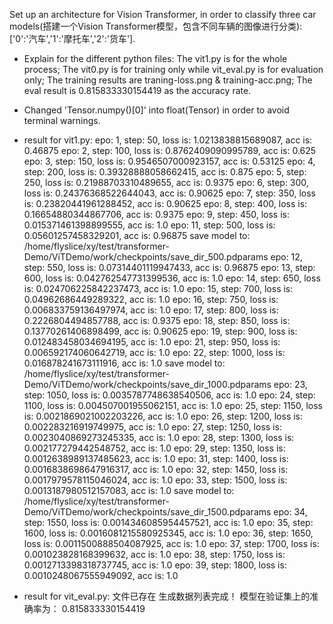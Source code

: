 Set up an architecture for Vision Transformer, in order to classify three car models(搭建一个Vision Transformer模型，包含不同车辆的图像进行分类):['0':'汽车','1':'摩托车','2':'货车'].

- Explain for the different python files:
	The vit1.py is for the whole process;
	The vit0.py is for training only while vit_eval.py is for evaluation only;
	The training results are traning-loss.png & training-acc.png;
	The eval result is 0.815833330154419 as the accuracy rate.

- Changed 'Tensor.numpy()[0]' into float(Tensor) in order to avoid terminal warnings.

- result for vit1.py:
  	epo: 1, step: 50, loss is: 1.0213838815689087, acc is: 0.46875
	epo: 2, step: 100, loss is: 0.8762409090995789, acc is: 0.625
	epo: 3, step: 150, loss is: 0.9546507000923157, acc is: 0.53125
	epo: 4, step: 200, loss is: 0.39328888058662415, acc is: 0.875
	epo: 5, step: 250, loss is: 0.21988703310489655, acc is: 0.9375
	epo: 6, step: 300, loss is: 0.24376368522644043, acc is: 0.90625
	epo: 7, step: 350, loss is: 0.23820441961288452, acc is: 0.90625
	epo: 8, step: 400, loss is: 0.16654880344867706, acc is: 0.9375
	epo: 9, step: 450, loss is: 0.015371461398899555, acc is: 1.0
	epo: 11, step: 500, loss is: 0.05601257458329201, acc is: 0.96875
	save model to: /home/flyslice/xy/test/transformer-Demo/ViTDemo/work/checkpoints/save_dir_500.pdparams
	epo: 12, step: 550, loss is: 0.07314401119947433, acc is: 0.96875
	epo: 13, step: 600, loss is: 0.042762547731399536, acc is: 1.0
	epo: 14, step: 650, loss is: 0.024706225842237473, acc is: 1.0
	epo: 15, step: 700, loss is: 0.04962686449289322, acc is: 1.0
	epo: 16, step: 750, loss is: 0.006833759136497974, acc is: 1.0
	epo: 17, step: 800, loss is: 0.2226804494857788, acc is: 0.9375
	epo: 18, step: 850, loss is: 0.13770261406898499, acc is: 0.90625
	epo: 19, step: 900, loss is: 0.012483458034694195, acc is: 1.0
	epo: 21, step: 950, loss is: 0.006592174060642719, acc is: 1.0
	epo: 22, step: 1000, loss is: 0.016878241673111916, acc is: 1.0
	save model to: /home/flyslice/xy/test/transformer-Demo/ViTDemo/work/checkpoints/save_dir_1000.pdparams
	epo: 23, step: 1050, loss is: 0.0035787748638540506, acc is: 1.0
	epo: 24, step: 1100, loss is: 0.004507001955062151, acc is: 1.0
	epo: 25, step: 1150, loss is: 0.0021869021002203226, acc is: 1.0
	epo: 26, step: 1200, loss is: 0.002283216919749975, acc is: 1.0
	epo: 27, step: 1250, loss is: 0.0023040869273245335, acc is: 1.0
	epo: 28, step: 1300, loss is: 0.002177279442548752, acc is: 1.0
	epo: 29, step: 1350, loss is: 0.0012638989137485623, acc is: 1.0
	epo: 31, step: 1400, loss is: 0.0016838698647916317, acc is: 1.0
	epo: 32, step: 1450, loss is: 0.0017979578115046024, acc is: 1.0
	epo: 33, step: 1500, loss is: 0.0013187980512157083, acc is: 1.0
	save model to: /home/flyslice/xy/test/transformer-Demo/ViTDemo/work/checkpoints/save_dir_1500.pdparams
	epo: 34, step: 1550, loss is: 0.0014346085954457521, acc is: 1.0
	epo: 35, step: 1600, loss is: 0.0016081215580925345, acc is: 1.0
	epo: 36, step: 1650, loss is: 0.0011500888504087925, acc is: 1.0
	epo: 37, step: 1700, loss is: 0.001023828168399632, acc is: 1.0
	epo: 38, step: 1750, loss is: 0.0012713398318737745, acc is: 1.0
	epo: 39, step: 1800, loss is: 0.0010248067555949092, acc is: 1.0


- result for vit_eval.py:
	文件已存在
	生成数据列表完成！
	模型在验证集上的准确率为： 0.815833330154419

